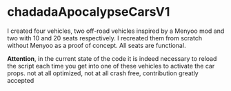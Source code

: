 # chadadaApocalypseCarsV1
I created four vehicles, two off-road vehicles inspired by a Menyoo mod and two with 10 and 20 seats respectively. I recreated them from scratch without Menyoo as a proof of concept. All seats are functional.

**Attention**, in the current state of the code it is indeed necessary to reload the script each time you get into one of these vehicles to activate the car props.
not at all optimized, not at all crash free, contribution greatly accepted
